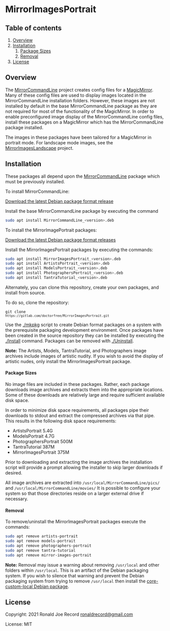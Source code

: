 # MirrorImagesPortrait

## Table of contents

1. [Overview](#overview)
1. [Installation](#installation)
	1. [Package Sizes](#package-sizes)
	1. [Removal](#removal)
1. [License](#license)

## Overview

The [MirrorCommandLine](https://gitlab.com/doctorfree/MirrorCommandLine) project
creates config files for a [MagicMirror](https://magicmirror.builders/). Many of
these config files are used to display images located in the MirrorCommandLine
installation folders. However, these images are not installed by default in the
base MirrorCommandLine package as they are not required for most of the
functionality of the MagicMirror. In order to enable preconfigured image display
of the MirrorCommandLine config files, install these packages on a MagicMirror
which has the MirrorCommandLine package installed.

The images in these packages have been tailored for a MagicMirror in portrait mode.
For landscape mode images, see the
[MirrorImagesLandscape](https://gitlab.com/doctorfree/MirrorImagesLandscape) project.

## Installation

These packages all depend upon the
[MirrorCommandLine](https://gitlab.com/doctorfree/MirrorCommandLine)
package which must be previously installed.

To install MirrorCommandLine:

[Download the latest Debian package format release](https://gitlab.com/doctorfree/MirrorCommandLine/-/releases)

Install the base MirrorCommandLine package by executing the command

```bash
sudo apt install MirrorCommandLine_<version>.deb
```

To install the MirrorImagePortrait packages:

[Download the latest Debian package format releases](https://gitlab.com/doctorfree/MirrorImagesPortrait/-/releases)

Install the MirrorImagesPortrait packages by executing the commands:

```bash
sudo apt install MirrorImagesPortrait_<version>.deb
sudo apt install ArtistsPortrait_<version>.deb
sudo apt install ModelsPortrait_<version>.deb
sudo apt install PhotographersPortrait_<version>.deb
sudo apt install TantraTutorial_<version>.deb
```

Alternately, you can clone this repository, create your own packages, and
install from source.

To do so, clone the repository:

<code>git clone `https://gitlab.com/doctorfree/MirrorImagesPortrait.git`</code>

Use the [./mkpkg](mkpkg) script to create Debian format packages on a system with
the prerequisite packaging development environment. Once packages have been
created in the source repository they can be installed by executing the
[./Install](Install) command. Packages can be removed with [./Uninstall](Uninstall).

**Note:** The Artists, Models, TantraTutorial, and Photographers image archives
include images of artistic nudity. If you wish to avoid the display of artistic
nudes, only install the MirrorImagesPortrait package.

#### Package Sizes

No image files are included in these packages. Rather, each package downloads
image archives and extracts them into the appropriate locations. Some of these
downloads are relatively large and require sufficient available disk space.

In order to minimize disk space requirements, all packages pipe their downloads
to stdout and extract the compressed archives via that pipe. This results in the
following disk space requirements:

- ArtistsPortrait       5.4G
- ModelsPortrait        4.7G
- PhotographersPortrait 500M
- TantraTutorial        387M
- MirrorImagesPortrait  375M

Prior to downloading and extracting the image archives the installation script
will provide a prompt allowing the installer to skip larger downloads if desired.

All image archives are extracted into `/usr/local/MirrorCommandLine/pics/`
and `/usr/local/MirrorCommandLine/movies/`
It is possible to configure your system so that those directories reside
on a larger external drive if necessary.

#### Removal

To remove/uninstall the MirrorImagesPortrait packages execute the commands:

```bash
sudo apt remove artists-portrait
sudo apt remove models-portrait
sudo apt remove photographers-portrait
sudo apt remove tantra-tutorial
sudo apt remove mirror-images-portrait
```

**Note:** Removal may issue a warning about removing `/usr/local` and other
folders within `/usr/local`. This is an artifact of the Debian packaging system.
If you wish to silence that warning and prevent the Debian packaging system from
trying to remove `/usr/local` then install the
[core-custom-local Debian package](https://gitlab.com/doctorfree/core-custom-local/-/releases).

## License

Copyright: 2021 Ronald Joe Record <ronaldrecord@gmail.com>

License: MIT
